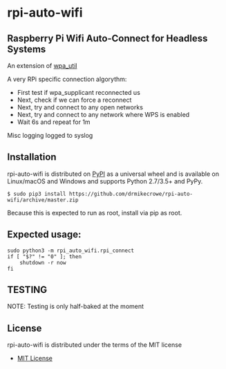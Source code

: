 # rpi-auto-wifi

## Raspberry Pi Wifi Auto-Connect for Headless Systems

An extension of [wpa_util](https://github.com/jingsong-liu/wpa_util)

A very RPi specific connection algorythm:

-   First test if wpa_supplicant reconnected us
-   Next, check if we can force a reconnect
-   Next, try and connect to any open networks
-   Next, try and connect to any network where WPS is enabled
-   Wait 6s and repeat for 1m

Misc logging logged to syslog

## Installation

rpi-auto-wifi is distributed on [PyPI](https://pypi.org) as a universal wheel and is available on Linux/macOS and Windows and supports Python 2.7/3.5+ and PyPy.

```{.sourceCode .bash}
$ sudo pip3 install https://github.com/drmikecrowe/rpi-auto-wifi/archive/master.zip
```

Because this is expected to run as root, install via pip as root.

## Expected usage:

```
sudo python3 -m rpi_auto_wifi.rpi_connect
if [ "$?" != "0" ]; then
    shutdown -r now
fi
```

## TESTING

NOTE: Testing is only half-baked at the moment

## License

rpi-auto-wifi is distributed under the terms of the MIT license

-   [MIT License](https://choosealicense.com/licenses/mit)
